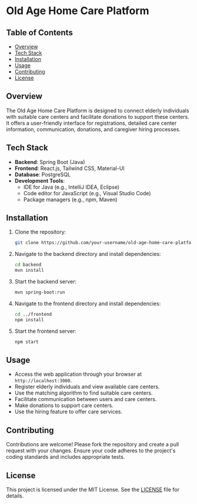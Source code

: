 # Old Age Home Care Platform

## Table of Contents
- [Overview](#overview)
- [Tech Stack](#tech-stack)
- [Installation](#installation)
- [Usage](#usage)
- [Contributing](#contributing)
- [License](#license)


## Overview
The Old Age Home Care Platform is designed to connect elderly individuals with suitable care centers and facilitate donations to support these centers. It offers a user-friendly interface for registrations, detailed care center information, communication, donations, and caregiver hiring processes.

## Tech Stack
- **Backend**: Spring Boot (Java)
- **Frontend**: React.js, Tailwind CSS, Material-UI
- **Database**: PostgreSQL
- **Development Tools**:
  - IDE for Java (e.g., IntelliJ IDEA, Eclipse)
  - Code editor for JavaScript (e.g., Visual Studio Code)
  - Package managers (e.g., npm, Maven)

## Installation
1. Clone the repository:
   ```bash
   git clone https://github.com/your-username/old-age-home-care-platform.git
   ```
2. Navigate to the backend directory and install dependencies:
   ```bash
   cd backend
   mvn install
   ```
3. Start the backend server:
   ```bash
   mvn spring-boot:run
   ```
4. Navigate to the frontend directory and install dependencies:
   ```bash
   cd ../frontend
   npm install
   ```
5. Start the frontend server:
   ```bash
   npm start
   ```

## Usage
- Access the web application through your browser at `http://localhost:3000`.
- Register elderly individuals and view available care centers.
- Use the matching algorithm to find suitable care centers.
- Facilitate communication between users and care centers.
- Make donations to support care centers.
- Use the hiring feature to offer care services.

## Contributing
Contributions are welcome! Please fork the repository and create a pull request with your changes. Ensure your code adheres to the project's coding standards and includes appropriate tests.

## License
This project is licensed under the MIT License. See the [LICENSE](LICENSE) file for details.

